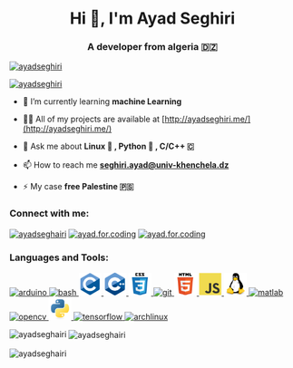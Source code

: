 <h1 align="center">Hi 👋, I'm Ayad Seghiri</h1>
<h3 align="center">A developer from algeria 🇩🇿</h3>

<p align="left"> <a href="https://github.com/ryo-ma/github-profile-trophy"><img src="https://github-profile-trophy.vercel.app/?username=ayadseghairi" alt="ayadseghiri" /></a> </p>

<p align="left"> <a href="https://twitter.com/ayadseghairi" target="blank"><img src="https://img.shields.io/twitter/follow/ayadseghairi?logo=twitter&style=for-the-badge" alt="ayadseghiri" /></a> </p>

- 🌱 I’m currently learning **machine Learning**

- 👨‍💻 All of my projects are available at [http://ayadseghiri.me/](http://ayadseghiri.me/)

- 💬 Ask me about **Linux 🐧 , Python 🐍 , C/C++ 🇨**

- 📫 How to reach me **seghiri.ayad@univ-khenchela.dz**

- ⚡ My case **free Palestine 🇵🇸**


<h3 align="left">Connect with me:</h3>
<p align="left">
<a href="https://twitter.com/ayadseghairi" target="blank"><img align="center" src="https://raw.githubusercontent.com/rahuldkjain/github-profile-readme-generator/master/src/images/icons/Social/twitter.svg" alt="ayadseghairi" height="30" width="40" /></a>
<a href="https://fb.com/ayad.seghiri" target="blank"><img align="center" src="https://raw.githubusercontent.com/rahuldkjain/github-profile-readme-generator/master/src/images/icons/Social/facebook.svg" alt="ayad.for.coding" height="30" width="40" /></a>
<a href="https://instagram.com/ayad.seghiri" target="blank"><img align="center" src="https://raw.githubusercontent.com/rahuldkjain/github-profile-readme-generator/master/src/images/icons/Social/instagram.svg" alt="ayad.for.coding" height="30" width="40" /></a>
</p>

<h3 align="left">Languages and Tools:</h3>
<p align="left"> <a href="https://www.arduino.cc/" target="_blank" rel="noreferrer"> <img src="https://cdn.worldvectorlogo.com/logos/arduino-1.svg" alt="arduino" width="40" height="40"/> </a> <a href="https://www.gnu.org/software/bash/" target="_blank" rel="noreferrer"> <img src="https://www.vectorlogo.zone/logos/gnu_bash/gnu_bash-icon.svg" alt="bash" width="40" height="40"/> </a> <a href="https://www.cprogramming.com/" target="_blank" rel="noreferrer"> <img src="https://raw.githubusercontent.com/devicons/devicon/master/icons/c/c-original.svg" alt="c" width="40" height="40"/> </a> <a href="https://www.w3schools.com/cpp/" target="_blank" rel="noreferrer"> <img src="https://raw.githubusercontent.com/devicons/devicon/master/icons/cplusplus/cplusplus-original.svg" alt="cplusplus" width="40" height="40"/> </a> <a href="https://www.w3schools.com/css/" target="_blank" rel="noreferrer"> <img src="https://raw.githubusercontent.com/devicons/devicon/master/icons/css3/css3-original-wordmark.svg" alt="css3" width="40" height="40"/> </a> <a href="https://git-scm.com/" target="_blank" rel="noreferrer"> <img src="https://www.vectorlogo.zone/logos/git-scm/git-scm-icon.svg" alt="git" width="40" height="40"/> </a> <a href="https://www.w3.org/html/" target="_blank" rel="noreferrer"> <img src="https://raw.githubusercontent.com/devicons/devicon/master/icons/html5/html5-original-wordmark.svg" alt="html5" width="40" height="40"/> </a> <a href="https://developer.mozilla.org/en-US/docs/Web/JavaScript" target="_blank" rel="noreferrer"> <img src="https://raw.githubusercontent.com/devicons/devicon/master/icons/javascript/javascript-original.svg" alt="javascript" width="40" height="40"/> </a> <a href="https://www.linux.org/" target="_blank" rel="noreferrer"> <img src="https://raw.githubusercontent.com/devicons/devicon/master/icons/linux/linux-original.svg" alt="linux" width="40" height="40"/> </a> <a href="https://www.mathworks.com/" target="_blank" rel="noreferrer"> <img src="https://upload.wikimedia.org/wikipedia/commons/2/21/Matlab_Logo.png" alt="matlab" width="40" height="40"/> </a> <a href="https://opencv.org/" target="_blank" rel="noreferrer"> <img src="https://www.vectorlogo.zone/logos/opencv/opencv-icon.svg" alt="opencv" width="40" height="40"/> </a> <a href="https://www.python.org" target="_blank" rel="noreferrer"> <img src="https://raw.githubusercontent.com/devicons/devicon/master/icons/python/python-original.svg" alt="python" width="40" height="40"/> </a> <a href="https://www.tensorflow.org" target="_blank" rel="noreferrer"> <img src="https://www.vectorlogo.zone/logos/tensorflow/tensorflow-icon.svg" alt="tensorflow" width="40" height="40"/> </a> </a> <a href="https://archlinux.org" target="_blank" rel="noreferrer"> <img src="https://avatars.githubusercontent.com/u/4673648?s=200&v=4" alt="archlinux" width="40" height="40"/> </a> </p>

<p><img align="left" src="https://github-readme-stats.vercel.app/api/top-langs?username=ayadseghairi&show_icons=true&locale=en&layout=compact" alt="ayadseghairi" /></p>

<p>&nbsp;<img align="center" src="https://github-readme-stats.vercel.app/api?username=ayadseghairi&show_icons=true&locale=en" alt="ayadseghairi" /></p>

<p><img align="center" src="https://github-readme-streak-stats.herokuapp.com/?user=ayadseghairi&" alt="ayadseghairi" /></p>

